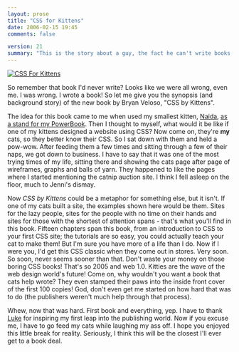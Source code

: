```yaml
---
layout: prose
title: "CSS for Kittens"
date: 2006-02-15 19:45
comments: false

version: 21
summary: "This is the story about a guy, the fact he can't write books, and his cats. If only cats could code--then said guy's life would be a hell of a lot easier."
---
```


[<img src="http://static.flickr.com/32/100230432_38f2166be6_m.jpg" alt="CSS For Kittens" />][1]

So remember that book I'd never write? Looks like we were all wrong, even me. I was wrong. I wrote a book! So let me give you the synopsis (and background story) of the new book by Bryan Veloso, "CSS by Kittens".

The idea for this book came to me when used my smallest kitten, [Naida][2], [as a stand for my PowerBook][3]. Then I thought to myself, what would it be like if one of my kittens designed a website using CSS? Now come on, they're **my** cats, so they better know their CSS. So I sat down with them and held a pow-wow. After feeding them a few times and sitting through a few of their naps, we got down to business. I have to say that it was one of the most trying times of my life, sitting there and showing the cats page after page of wireframes, graphs and balls of yarn. They happened to like the pages where I started mentioning the catnip auction site. I think I fell asleep on the floor, much to Jenni's dismay.

Now _CSS by Kittens_ could be a metaphor for something else, but it isn't. If one of my cats built a site, the examples shown here would be them. Sites for the lazy people, sites for the people with no time on their hands and sites for those with the shortest of attention spans - that's what you'll find in this book. Fifteen chapters span this book, from an introduction to CSS to your first CSS site; the tutorials are so easy, you could actually teach your cat to make them! But I'm sure you have more of a life than I do. Now if I were you, I'd get this CSS classic when they come out in stores. Very soon. So soon, never seems sooner than that. Don't waste your money on those boring CSS books! That's so 2005 and web 1.0. Kitties are the wave of the web design world's future! Come on, why wouldn't you want a book that cats help wrote? They even stamped their paws into the inside front cover of the first 100 copies! God, don't even get me started on how hard that was to do (the publishers weren't much help through that process).

Whew, now that was hard. First book and everything, yep. I have to thank [Luke][4] for inspiring my first leap into the publishing world. Now if you excuse me, I have to go feed my cats while laughing my ass off. I hope you enjoyed this little break for reality. Seriously, I think this will be the closest I'll ever get to a book deal.

[1]: http://www.flickr.com/photos/luxuryluke/100230432
[2]: http://flickr.com/photos/avalonstar/98615174/
[3]: http://www.flickr.com/photos/iceymoon/56348837/
[4]: http://flickr.com/photos/luxuryluke/
